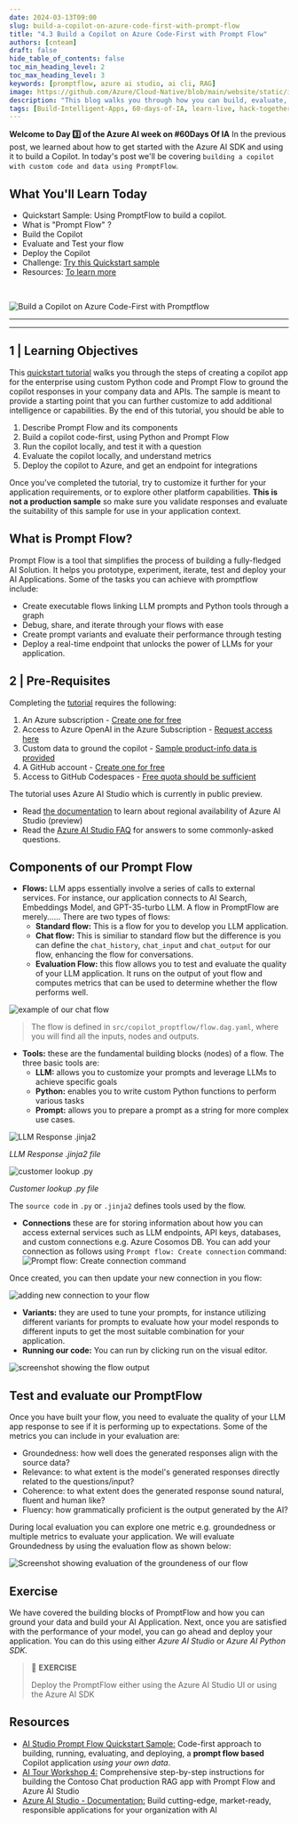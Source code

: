 ```yaml
---
date: 2024-03-13T09:00
slug: build-a-copilot-on-azure-code-first-with-prompt-flow
title: "4.3 Build a Copilot on Azure Code-First with Prompt Flow"
authors: [cnteam]
draft: false
hide_table_of_contents: false
toc_min_heading_level: 2
toc_max_heading_level: 3
keywords: [promptflow, azure ai studio, ai cli, RAG]
image: https://github.com/Azure/Cloud-Native/blob/main/website/static/img/ogImage.png
description: "This blog walks you through how you can build, evaluate, and test a custom copilot implementation using Prompt Flow and Azure AI SDK." 
tags: [Build-Intelligent-Apps, 60-days-of-IA, learn-live, hack-together, community-buzz, ask-the-expert, azure-kubernetes-service, azure-functions, azure-openai, azure-container-apps, azure-cosmos-db, github-copilot, github-codespaces, github-actions]
---
```


<head> 
  <meta property="og:url" content="https://azure.github.io/cloud-native/60daysofia/build-a-copilot-on-azure-code-first-with-prompt-flow"/>
  <meta property="og:type" content="website"/> 
  <meta property="og:title" content="Build Intelligent Apps | AI Apps on Azure"/> 
  <meta property="og:description" content="This blog walks you through how you can build, evaluate, and test a custom copilot implementation using Prompt Flow and Azure AI SDK."/> 
  <meta property="og:image" content="https://github.com/Azure/Cloud-Native/blob/main/website/static/img/ogImage.png"/> 
  <meta name="twitter:url" content="https://azure.github.io/Cloud-Native/60daysofIA/build-a-copilot-on-azure-code-first-with-prompt-flow" /> 
  <meta name="twitter:title" content="Build Intelligent Apps | AI Apps on Azure" />
 <meta name="twitter:description" content="This blog walks you through how you can build, evaluate, and test a custom copilot implementation using Prompt Flow and Azure AI SDK." />
  <meta name="twitter:image" content="https://azure.github.io/Cloud-Native/img/ogImage.png" /> 
  <meta name="twitter:card" content="summary_large_image" /> 
  <meta name="twitter:creator" content="@devanshidiaries" /> 
  <link rel="canonical" href="https://azure.github.io/Cloud-Native/60daysofIA/build-a-copilot-on-azure-code-first-with-prompt-flow" /> 
</head> 

<!-- End METADATA -->


**Welcome to Day 3️⃣ of the Azure AI week on #60Days Of IA**
In the previous post, we learned about how to get started with the Azure AI SDK and using it to build a Copilot. In today's post we'll be covering `building a copilot with custom code and data using PromptFlow`.


## What You'll Learn Today
 * Quickstart Sample: Using PromptFlow to build a copilot.
 * What is "Prompt Flow" ? 
 * Build the Copilot
 * Evaluate and Test your flow
 * Deploy the Copilot
 * Challenge: [Try this Quickstart sample](https://github.com/Azure-Samples/aistudio-python-promptflow-sample)
 * Resources: [To learn more](https://learn.microsoft.com/en-us/azure/ai-studio/how-to/prompt-flow?ocid=buildia24_60days_blog)

<br/>

<!-- FIXME: banner image -->
![Build a Copilot on Azure Code-First with Promptflow](../../static/img/60-days-of-ia/blogs/2024-03-13/BIA-3.png)

---

---

<!-- ************************************** -->
<!--  AUTHORS: WRITE BLOG POST CONTENT HERE -->
<!-- ************************************** -->

## 1 | Learning Objectives

This [quickstart tutorial](https://github.com/Azure-Samples/aistudio-python-promptflow-sample) walks you through the steps of creating a copilot app for the enterprise using custom Python code and Prompt Flow to ground the copilot responses in your company data and APIs. The sample is meant to provide a starting point that you can further customize to add additional intelligence or capabilities. By the end of this tutorial, you should be able to
1. Describe Prompt Flow and its components
1. Build a copilot code-first, using Python and Prompt Flow
1. Run the copilot locally, and test it with a question
1. Evaluate the copilot locally, and understand metrics
1. Deploy the copilot to Azure, and get an endpoint for integrations

Once you've completed the tutorial, try to customize it further for your application requirements, or to explore other platform capabilities. **This is not a production sample** so make sure you validate responses and evaluate the suitability of this sample for use in your application context.

## What is Prompt Flow? 

Prompt Flow is a tool that simplifies the process of building a fully-fledged AI Solution. It helps you prototype, experiment, iterate, test and deploy your AI Applications. Some of the tasks you can achieve with promptflow include:

* Create executable flows linking LLM prompts and Python tools through a graph
* Debug, share, and iterate through your flows with ease
* Create prompt variants and evaluate their performance through testing
* Deploy a real-time endpoint that unlocks the power of LLMs for your application.

## 2 | Pre-Requisites

Completing the [tutorial](https://github.com/Azure-Samples/aistudio-python-promptflow-sample) requires the following:

1. An Azure subscription - [Create one for free](https://azure.microsoft.com/free/cognitive-services?ocid=buildia24_60days_blog)
2. Access to Azure OpenAI in the Azure Subscription - [Request access here](https://aka.ms/oai/access?ocid=buildia24_60days_blog)
3. Custom data to ground the copilot - [Sample product-info data is provided](https://github.com/Azure-Samples/aistudio-python-promptflow-sample/tree/main/data/3-product-info)
4. A GitHub account - [Create one for free](https://github.com/signup)
5. Access to GitHub Codespaces - [Free quota should be sufficient](https://docs.github.com/en/billing/managing-billing-for-github-codespaces/about-billing-for-github-codespaces#monthly-included-storage-and-core-hours-for-personal-accounts)

The tutorial uses Azure AI Studio which is currently in public preview.

 - Read [the documentation](https://learn.microsoft.com/azure/ai-studio/reference/region-support#azure-public-regions?ocid=buildia24_60days_blog) to learn about regional availability of Azure AI Studio (preview)
 - Read the [Azure AI Studio FAQ](https://learn.microsoft.com/azure/ai-studio/faq?ocid=buildia24_60days_blog?ocid=buildia24_60days_blog) for answers to some commonly-asked questions.

## Components of our Prompt Flow

* **Flows:** LLM apps essentially involve a series of calls to external services. For instance, our application connects to AI Search, Embeddings Model, and GPT-35-turbo LLM. A flow in PromptFlow are merely...... There are two types of flows:
    * **Standard flow:** This is a flow for you to develop you LLM application.
    * **Chat flow:** This is similiar to standard flow but the difference is you can define the `chat_history`, `chat_input` and `chat_output` for our flow, enhancing the flow for conversations. 
    * **Evaluation Flow:** this flow allows you to test and evaluate the quality of your LLM application. It runs on the output of yout flow and computes metrics that can be used to determine whether the flow performs well.

![example of our chat flow](../../static/img/60-days-of-ia/blogs/2024-03-13/flow.png)

> The flow is defined in `src/copilot_proptflow/flow.dag.yaml`, where you will find all the inputs, nodes and outputs. 

* **Tools:** these are the fundamental building blocks (nodes) of a flow. The three basic tools are:
    * **LLM:** allows you to customize your prompts and leverage LLMs to achieve specific goals
    * **Python:** enables you to write custom Python functions to perform various tasks
    * **Prompt:** allows you to prepare a prompt as a string for more complex use cases.

![LLM Response .jinja2](../../static/img/60-days-of-ia/blogs/2024-03-13/llm_reponse_jinja2.png)

*LLM Response .jinja2 file*

![customer lookup .py](../../static/img/60-days-of-ia/blogs/2024-03-13/customer_lookup_py.png)

*Customer lookup .py file*

The `source code` in `.py` or `.jinja2` defines tools used by the flow.

* **Connections** these are for storing information about how you can access external services such as LLM endpoints, API keys, databases, and custom connections e.g. Azure Cosomos DB. You can add your connection as follows using `Prompt flow: Create connection` command:
![Prompt flow: Create connection command](../../static/img/60-days-of-ia/blogs/2024-03-13/create_connection.png)

Once created, you can then update your new connection in you flow:

![adding new connection to your flow](../../static/img/60-days-of-ia/blogs/2024-03-13/connections_editor.png)

* **Variants:** they are used to tune your prompts, for instance utilizing different variants for prompts to evaluate how your model responds to different inputs to get the most suitable combination for your application.
* **Running our code:** You can run by clicking run on the visual editor.

![screenshot showing the flow output](../../static/img/60-days-of-ia/blogs/2024-03-13/code_output.png)

## Test and evaluate our PromptFlow

Once you have built your flow, you need to evaluate the quality of your LLM app response to see if it is performing up to expectations. Some of the metrics you can include in your evaluation are:

* Groundedness: how well does the generated responses align with the source data?
* Relevance: to what extent is the model's generated responses directly related to the questions/input?
* Coherence: to what extent does the generated response sound natural, fluent and human like?
* Fluency: how grammatically proficient is the output generated by the AI?

During local evaluation you can explore one metric e.g. groundedness or multiple metrics to evaluate your application. We will evaluate Groundedness by using the evaluation flow as shown below:

![Screenshot showing evaluation of the groundeness of our flow](../../static/img/60-days-of-ia/blogs/2024-03-13/groundedness_flow.png)

## Exercise

We have covered the building blocks of PromptFlow and how you can ground your data and build your AI Application. Next, once you are satisfied with the performance of your model, you can go ahead and deploy your application. You can do this using either *Azure AI Studio* or *Azure AI Python SDK.*

> 🚀 **EXERCISE**
>
> Deploy the PromptFlow either using the Azure AI Studio UI or using the Azure AI SDK

## Resources

* [AI Studio Prompt Flow Quickstart Sample:](https://github.com/Azure-Samples/aistudio-python-promptflow-sample) Code-first approach to building, running, evaluating, and deploying, a **prompt flow based** Copilot application _using your own data_.
* [AI Tour Workshop 4:](https://aka.ms/aitour/contoso-chat/workshop) Comprehensive step-by-step instructions for building the Contoso Chat production RAG app with Prompt Flow and Azure AI Studio
* [Azure AI Studio - Documentation:](https://learn.microsoft.com/en-us/azure/ai-studio/?ocid=buildia24_60days_blog) Build cutting-edge, market-ready, responsible applications for your organization with AI